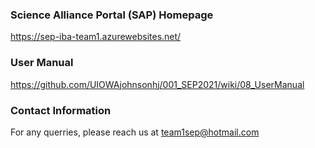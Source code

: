 ### Science Alliance Portal (SAP) Homepage
https://sep-iba-team1.azurewebsites.net/


### User Manual
https://github.com/UIOWAjohnsonhj/001_SEP2021/wiki/08_UserManual


### Contact Information
For any querries, please reach us at team1sep@hotmail.com
